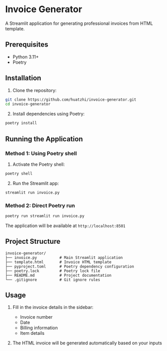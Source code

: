 # Invoice Generator

A Streamlit application for generating professional invoices from HTML template.

## Prerequisites

- Python 3.11+
- Poetry

## Installation

1. Clone the repository:
```bash
git clone https://github.com/huatzhi/invoice-generator.git
cd invoice-generator
```

2. Install dependencies using Poetry:
```bash
poetry install
```

## Running the Application

### Method 1: Using Poetry shell
1. Activate the Poetry shell:
```bash
poetry shell
```

2. Run the Streamlit app:
```bash
streamlit run invoice.py
```

### Method 2: Direct Poetry run
```bash
poetry run streamlit run invoice.py
```

The application will be available at `http://localhost:8501`

## Project Structure

```
invoice-generator/
├── invoice.py          # Main Streamlit application
├── template.html       # Invoice HTML template
├── pyproject.toml      # Poetry dependency configuration
├── poetry.lock         # Poetry lock file
├── README.md           # Project documentation
└── .gitignore          # Git ignore rules
```

## Usage

1. Fill in the invoice details in the sidebar:
   - Invoice number
   - Date
   - Billing information
   - Item details

2. The HTML invoice will be generated automatically based on your inputs
